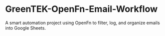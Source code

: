 # GreenTEK-OpenFn-Email-Workflow
A smart automation project using OpenFn to filter, log, and organize emails into Google Sheets.
